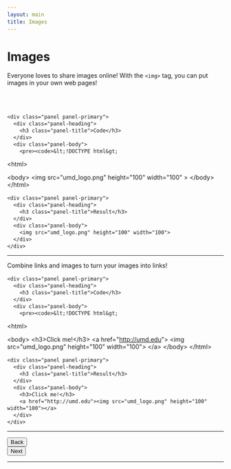 ```yaml
---
layout: main
title: Images
---
```


# Images

Everyone loves to share images online! With the `<img>` tag, you can put images in your own web pages! 

<br></br>

<div class="row">
  <div class="col-md-6">

    <div class="panel panel-primary">
      <div class="panel-heading">
        <h3 class="panel-title">Code</h3>
      </div>
      <div class="panel-body">
        <pre><code>&lt;!DOCTYPE html&gt;
&lt;html&gt;

  &lt;body&gt;
    &lt;img src="umd_logo.png" height="100" width="100" &gt;
  &lt;/body&gt;
&lt;/html&gt;</code></pre>
      </div>
    </div>
  
  </div>
  <div class="col-md-6">

    <div class="panel panel-primary">
      <div class="panel-heading">
        <h3 class="panel-title">Result</h3>
      </div>
      <div class="panel-body">
        <img src="umd_logo.png" height="100" width="100">
      </div>
    </div>

  </div>
</div>

---

Combine links and images to turn your images into links!

<div class="row">
  <div class="col-md-6">

    <div class="panel panel-primary">
      <div class="panel-heading">
        <h3 class="panel-title">Code</h3>
      </div>
      <div class="panel-body">
        <pre><code>&lt;!DOCTYPE html&gt;
&lt;html&gt;

  &lt;body&gt;
    &lt;h3&gt;Click me!&lt;/h3&gt;
    &lt;a href="http://umd.edu"&gt;
      &lt;img src="umd_logo.png" height="100" width="100"&gt;
    &lt;/a&gt;
  &lt;/body&gt;
&lt;/html&gt;</code></pre>
      </div>
    </div>
  
  </div>
  <div class="col-md-6">

    <div class="panel panel-primary">
      <div class="panel-heading">
        <h3 class="panel-title">Result</h3>
      </div>
      <div class="panel-body">
        <h3>Click me!</h3>
        <a href="http://umd.edu"><img src="umd_logo.png" height="100" width="100"></a>
      </div>
    </div>

  </div>
</div>

---

<div class="row">
  <div class="col-md-1">
    <a href="../lists"><button type="button" class="btn btn-primary btn-lg">Back</button></a>
  </div>
  <div class="col-md-1">
    <a href="../color"><button type="button" class="btn btn-primary btn-lg">Next</button></a>
  </div>
</div>

---